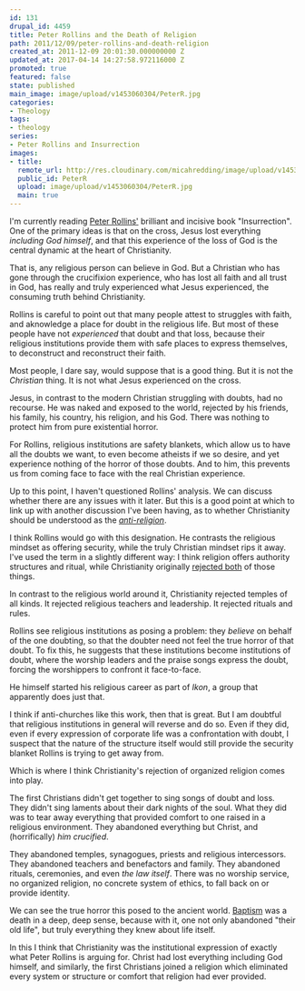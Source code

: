 ```yaml
---
id: 131
drupal_id: 4459
title: Peter Rollins and the Death of Religion
path: 2011/12/09/peter-rollins-and-death-religion
created_at: 2011-12-09 20:01:30.000000000 Z
updated_at: 2017-04-14 14:27:58.972116000 Z
promoted: true
featured: false
state: published
main_image: image/upload/v1453060304/PeterR.jpg
categories:
- Theology
tags:
- theology
series:
- Peter Rollins and Insurrection
images:
- title: 
  remote_url: http://res.cloudinary.com/micahredding/image/upload/v1453060304/PeterR.jpg
  public_id: PeterR
  upload: image/upload/v1453060304/PeterR.jpg
  main: true
---
```

I'm currently reading [Peter Rollins'](http://peterrollins.net/) brilliant and incisive book "Insurrection". One of the primary ideas is that on the cross, Jesus lost everything *including God himself*, and that this experience of the loss of God is the central dynamic at the heart of Christianity.

That is, any religious person can believe in God. But a Christian who has gone through the crucifixion experience, who has lost all faith and all trust in God, has really and truly experienced what Jesus experienced, the consuming truth behind Christianity.

Rollins is careful to point out that many people attest to struggles with faith, and aknowledge a place for doubt in the religious life. But most of these people have not *experienced* that doubt and that loss, because their religious institutions provide them with safe places to express themselves, to deconstruct and reconstruct their faith.

Most people, I dare say, would suppose that is a good thing. But it is not the *Christian* thing. It is not what Jesus experienced on the cross.

Jesus, in contrast to the modern Christian struggling with doubts, had no recourse. He was naked and exposed to the world, rejected by his friends, his family, his country, his religion, and his God. There was nothing to protect him from pure existential horror.

For Rollins, religious institutions are safety blankets, which allow us to have all the doubts we want, to even become atheists if we so desire, and yet experience nothing of the horror of those doubts. And to him, this prevents us from coming face to face with the real Christian experience.

Up to this point, I haven't questioned Rollins' analysis. We can discuss whether there are any issues with it later. But this is a good point at which to link up with another discussion I've been having, as to whether Christianity should be understood as the *[anti-religion](http://micahredding.com/blog/2011/10/02/christianity-against-religion)*.

I think Rollins would go with this designation. He contrasts the religious mindset as offering security, while the truly Christian mindset rips it away. I've used the term in a slightly different way: I think religion offers authority structures and ritual, while Christianity originally [rejected both](http://micahredding.com/blog/2011/10/02/christianity-against-religion) of those things. 

In contrast to the religious world around it, Christianity rejected temples of all kinds. It rejected religious teachers and leadership. It rejected rituals and rules.

Rollins see religious institutions as posing a problem: they *believe* on behalf of the one doubting, so that the doubter need not feel the true horror of that doubt. To fix this, he suggests that these institutions become institutions of doubt, where the worship leaders and the praise songs express the doubt, forcing the worshippers to confront it face-to-face.

He himself started his religious career as part of *Ikon*, a group that apparently does just that.

I think if anti-churches like this work, then that is great. But I am doubtful that religious institutions in general will reverse and do so. Even if they did, even if every expression of corporate life was a confrontation with doubt, I suspect that the nature of the structure itself would still provide the security blanket Rollins is trying to get away from.

Which is where I think Christianity's rejection of organized religion comes into play.

The first Christians didn't get together to sing songs of doubt and loss. They didn't sing laments about their dark nights of the soul. What they did was to tear away everything that provided comfort to one raised in a religious environment. They abandoned everything but Christ, and (horrifically) *him crucified*.

They abandoned temples, synagogues, priests and religious intercessors. They abandoned teachers and benefactors and family. They abandoned rituals, ceremonies, and even *the law itself*. There was no worship service, no organized religion, no concrete system of ethics, to fall back on or provide identity.

We can see the true horror this posed to the ancient world. [Baptism](http://micahredding.com/blog/2011/10/14/thought-baptism) was a death in a deep, deep sense, because with it, one not only abandoned "their old life", but truly everything they knew about life itself.

In this I think that Christianity was the institutional expression of exactly what Peter Rollins is arguing for. Christ had lost everything including God himself, and similarly, the first Christians joined a religion which eliminated every system or structure or comfort that religion had ever provided.
